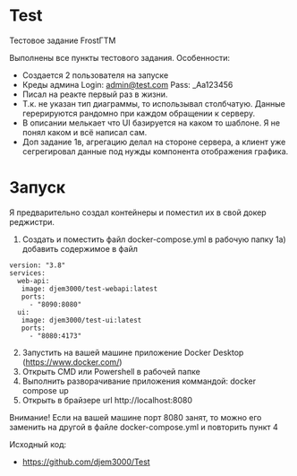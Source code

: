 # Test
Тестовое задание FrostГТМ

Выполнены все пункты тестового задания.
Особенности:
 - Создается 2 пользователя на запуске
 - Креды админа Login: admin@test.com Pass: _Aa123456
 - Писал на реакте первый раз в жизни.
 - Т.к. не указан тип диаграммы, то использывал столбчатую. Данные герерируются рандомно при каждом обращении к серверу.
 - В описании мелькает что UI базируется на каком то шаблоне. Я не понял каком и всё написал сам.
 - Доп задание 1в, агрегацию делал на стороне сервера, а клиент уже сегрегировал данные под нужды компонента отображения графика.
 
 # Запуск
 Я предварительно создал контейнеры и поместил их в свой докер реджистри.
 
 1) Создать и поместить файл docker-compose.yml в рабочую папку
 1a) добавить содержимое в файл
 ```
version: "3.8"
services:  
   web-api:
    image: djem3000/test-webapi:latest          
    ports:
      - "8090:8080"
   ui:
    image: djem3000/test-ui:latest          
    ports:
      - "8080:4173"    
 ```
 
 2) Запустить на вашей машине приложение Docker Desktop (https://www.docker.com/)
 3) Открыть CMD или Powershell в рабочей папке
 4) Выполнить разворачивание приложения коммандой:  docker compose up
 5) Открыть в брайзере url http://localhost:8080
 
 Внимание! Если на вашей машине порт 8080 занят, то можно его заменить на другой в файле docker-compose.yml и повторить пункт 4
 
 Исходный код:
  - https://github.com/djem3000/Test

